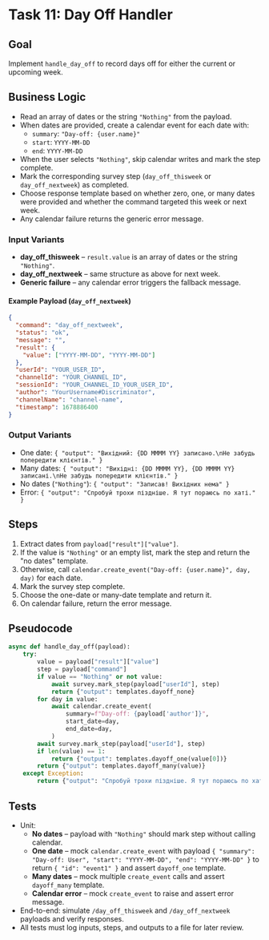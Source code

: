 # Task 11: Day Off Handler

## Goal
Implement `handle_day_off` to record days off for either the current or upcoming week.

## Business Logic
- Read an array of dates or the string `"Nothing"` from the payload.
- When dates are provided, create a calendar event for each date with:
  - `summary`: `"Day-off: {user.name}"`
  - `start`: `YYYY-MM-DD`
  - `end`:   `YYYY-MM-DD`
- When the user selects `"Nothing"`, skip calendar writes and mark the step complete.
- Mark the corresponding survey step (`day_off_thisweek` or `day_off_nextweek`) as completed.
- Choose response template based on whether zero, one, or many dates were provided and whether the command targeted this week or next week.
- Any calendar failure returns the generic error message.

### Input Variants
- **day_off_thisweek** – `result.value` is an array of dates or the string `"Nothing"`.
- **day_off_nextweek** – same structure as above for next week.
- **Generic failure** – any calendar error triggers the fallback message.

#### Example Payload (`day_off_nextweek`)
```json
{
  "command": "day_off_nextweek",
  "status": "ok",
  "message": "",
  "result": {
    "value": ["YYYY-MM-DD", "YYYY-MM-DD"]
  },
  "userId": "YOUR_USER_ID",
  "channelId": "YOUR_CHANNEL_ID",
  "sessionId": "YOUR_CHANNEL_ID_YOUR_USER_ID",
  "author": "YourUsername#Discriminator",
  "channelName": "channel-name",
  "timestamp": 1678886400
}
```

### Output Variants
- One date: `{ "output": "Вихідний: {DD MMMM YY} записано.\nНе забудь попередити клієнтів." }`
- Many dates: `{ "output": "Вихідні: {DD MMMM YY}, {DD MMMM YY} записані.\nНе забудь попередити клієнтів." }`
- No dates (`"Nothing"`): `{ "output": "Записав! Вихідних нема" }`
- Error: `{ "output": "Спробуй трохи піздніше. Я тут пораюсь по хаті." }`

## Steps
1. Extract dates from `payload["result"]["value"]`.
2. If the value is `"Nothing"` or an empty list, mark the step and return the "no dates" template.
3. Otherwise, call `calendar.create_event("Day-off: {user.name}", day, day)` for each date.
4. Mark the survey step complete.
5. Choose the one-date or many-date template and return it.
6. On calendar failure, return the error message.

## Pseudocode
```python
async def handle_day_off(payload):
    try:
        value = payload["result"]["value"]
        step = payload["command"]
        if value == "Nothing" or not value:
            await survey.mark_step(payload["userId"], step)
            return {"output": templates.dayoff_none}
        for day in value:
            await calendar.create_event(
                summary=f"Day-off: {payload['author']}",
                start_date=day,
                end_date=day,
            )
        await survey.mark_step(payload["userId"], step)
        if len(value) == 1:
            return {"output": templates.dayoff_one(value[0])}
        return {"output": templates.dayoff_many(value)}
    except Exception:
        return {"output": "Спробуй трохи піздніше. Я тут пораюсь по хаті."}
```

## Tests
- Unit:
  - **No dates** – payload with `"Nothing"` should mark step without calling calendar.
  - **One date** – mock `calendar.create_event` with payload `{ "summary": "Day-off: User", "start": "YYYY-MM-DD", "end": "YYYY-MM-DD" }` to return `{ "id": "event1" }` and assert `dayoff_one` template.
  - **Many dates** – mock multiple `create_event` calls and assert `dayoff_many` template.
  - **Calendar error** – mock `create_event` to raise and assert error message.
- End-to-end: simulate `/day_off_thisweek` and `/day_off_nextweek` payloads and verify responses.
- All tests must log inputs, steps, and outputs to a file for later review.